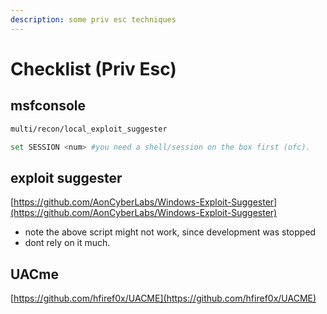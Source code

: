 ```yaml
---
description: some priv esc techniques
---
```


# Checklist (Priv Esc)

## msfconsole

```bash
multi/recon/local_exploit_suggester

set SESSION <num> #you need a shell/session on the box first (ofc).
```



## exploit suggester

[https://github.com/AonCyberLabs/Windows-Exploit-Suggester](https://github.com/AonCyberLabs/Windows-Exploit-Suggester)

* note the above script might not work, since development was stopped
* dont rely on it much.

## UACme

[https://github.com/hfiref0x/UACME](https://github.com/hfiref0x/UACME)




